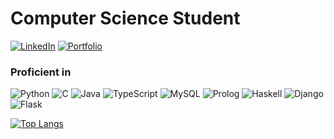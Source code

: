 # Computer Science Student

[![LinkedIn](https://img.shields.io/badge/LinkedIn-%230077B5.svg?style=for-the-badge&logo=LinkedIn&logoColor=white)](https://www.linkedin.com/in/giuseppe-esposito-b00931333/)
[![Portfolio](https://img.shields.io/badge/Portfolio-%23FF5722.svg?style=for-the-badge&logo=web&logoColor=white)](https://ris8z.github.io/HugoPersonalWeb/)

### Proficient in

![Python](https://img.shields.io/badge/Python-3776AB?style=for-the-badge&logo=python&logoColor=white)
![C](https://img.shields.io/badge/C-%2300599C.svg?style=for-the-badge&logo=c&logoColor=white)
![Java](https://img.shields.io/badge/Java-%23ED8B00.svg?style=for-the-badge&logo=openjdk&logoColor=white)
![TypeScript](https://img.shields.io/badge/TypeScript-%23007ACC.svg?style=for-the-badge&logo=typescript&logoColor=white)
![MySQL](https://img.shields.io/badge/MySQL-%2300f.svg?style=for-the-badge&logo=mysql&logoColor=white)
![Prolog](https://img.shields.io/badge/Prolog-007EC7?style=for-the-badge&logoColor=white)
![Haskell](https://img.shields.io/badge/Haskell-5e5086?style=for-the-badge&logo=haskell&logoColor=white)
![Django](https://img.shields.io/badge/Django-092E20?style=for-the-badge&logo=django&logoColor=white)
![Flask](https://img.shields.io/badge/Flask-%23000.svg?style=for-the-badge&logo=flask&logoColor=white)


[![Top Langs](https://github-readme-stats.vercel.app/api/top-langs/?username=ris8z&layout=compact&hide=html&langs_count=8&bg_color=000000&title_color=ffffff&text_color=ADD8E6)](https://github.com/anuraghazra/github-readme-stats)


<!---
ris8z/ris8z is a ✨ special ✨ repository because its `README.md` (this file) appears on your GitHub profile.
You can click the Preview link to take a look at your changes.
--->
